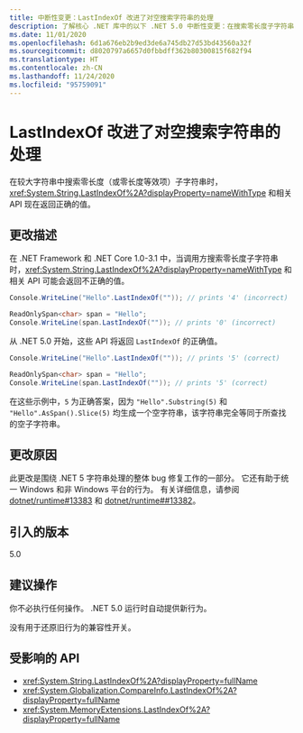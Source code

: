 ```yaml
---
title: 中断性变更：LastIndexOf 改进了对空搜索字符串的处理
description: 了解核心 .NET 库中的以下 .NET 5.0 中断性变更：在搜索零长度子字符串时，LastIndexOf 和相关 API 现在返回正确的值。
ms.date: 11/01/2020
ms.openlocfilehash: 6d1a676eb2b9ed3de6a745db27d53bd43560a32f
ms.sourcegitcommit: d8020797a6657d0fbbdff362b80300815f682f94
ms.translationtype: HT
ms.contentlocale: zh-CN
ms.lasthandoff: 11/24/2020
ms.locfileid: "95759091"
---
```

# <a name="lastindexof-has-improved-handling-of-empty-search-strings"></a>LastIndexOf 改进了对空搜索字符串的处理

在较大字符串中搜索零长度（或零长度等效项）子字符串时，<xref:System.String.LastIndexOf%2A?displayProperty=nameWithType> 和相关 API 现在返回正确的值。

## <a name="change-description"></a>更改描述

在 .NET Framework 和 .NET Core 1.0-3.1 中，当调用方搜索零长度子字符串时，<xref:System.String.LastIndexOf%2A?displayProperty=nameWithType> 和相关 API 可能会返回不正确的值。

```csharp
Console.WriteLine("Hello".LastIndexOf("")); // prints '4' (incorrect)

ReadOnlySpan<char> span = "Hello";
Console.WriteLine(span.LastIndexOf("")); // prints '0' (incorrect)
```

从 .NET 5.0 开始，这些 API 将返回 `LastIndexOf` 的正确值。

```csharp
Console.WriteLine("Hello".LastIndexOf("")); // prints '5' (correct)

ReadOnlySpan<char> span = "Hello";
Console.WriteLine(span.LastIndexOf("")); // prints '5' (correct)
```

在这些示例中，`5` 为正确答案，因为 `"Hello".Substring(5)` 和 `"Hello".AsSpan().Slice(5)` 均生成一个空字符串，该字符串完全等同于所查找的空子字符串。

## <a name="reason-for-change"></a>更改原因

此更改是围绕 .NET 5 字符串处理的整体 bug 修复工作的一部分。 它还有助于统一 Windows 和非 Windows 平台的行为。 有关详细信息，请参阅 [dotnet/runtime#13383](https://github.com/dotnet/runtime/issues/13383) 和 [dotnet/runtime##13382](https://github.com/dotnet/runtime/issues/13382)。

## <a name="version-introduced"></a>引入的版本

5.0

## <a name="recommended-action"></a>建议操作

你不必执行任何操作。 .NET 5.0 运行时自动提供新行为。

没有用于还原旧行为的兼容性开关。

## <a name="affected-apis"></a>受影响的 API

- <xref:System.String.LastIndexOf%2A?displayProperty=fullName>
- <xref:System.Globalization.CompareInfo.LastIndexOf%2A?displayProperty=fullName>
- <xref:System.MemoryExtensions.LastIndexOf%2A?displayProperty=fullName>

<!--

### Category

Core .NET libraries

### Affected APIs

- `Overload:System.String.LastIndexOf`
- `Overload:System.Globalization.CompareInfo.LastIndexOf`
- `Overload:System.MemoryExtensions.LastIndexOf`

-->
